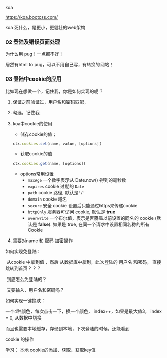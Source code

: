 koa

https://koa.bootcss.com/

koa 死什么，是更小，更健壮的web架构



### 02 登陆及错误页面处理

为什么用 pug！一点都不好！



居然有html to pug，可以不用自己写，有转换的网站！



### 03 登陆中cookie的应用

比如现在想做一个，记住我，你是如何实现的呢？

1. 保证之前验证过，用户名和密码匹配，

2. 勾选，记住我

3. koa中cookie的使用

   - 储存cookie的值；

   ```js
   ctx.cookies.set(name, value, [options])
   ```

   - 获取cookie的值

   ```js
   ctx.cookies.get(name, [options])
   ```

   - options常用设置
     - `maxAge` 一个数字表示从 Date.now() 得到的毫秒数
     - `expires` cookie 过期的 `Date`
     - `path` cookie 路径, 默认是`'/'`
     - `domain` cookie 域名
     - `secure` 安全 cookie  设置后只能通过https来传递cookie
     - `httpOnly` 服务器可访问 cookie, 默认是 **true**
     - `overwrite` 一个布尔值，表示是否覆盖以前设置的同名的 cookie (默认是 **false**). 如果是 true, 在同一个请求中设置相同名称的所有 Cookie

4. 需要对name 和 密码 加密操作





如何实现免登陆：

​	从cookie 中拿到值 ，然后 从数据库中拿到，此次登陆的 用户名 和密码， 直接跳转到首页？？？

​	到底怎么免登陆的？

​	又要输入，用户名和密码吗？



如何实现一键换肤：

一个4种颜色，每次点击一下，换一个颜色， index++，如果是最大值3， index = 0,  从数据中切换

而且也需要本地缓存，存储到本地，下次登陆的时候，还能看到 



cookie 的操作

学习： 本地 cookie的添加、获取、获取key值

